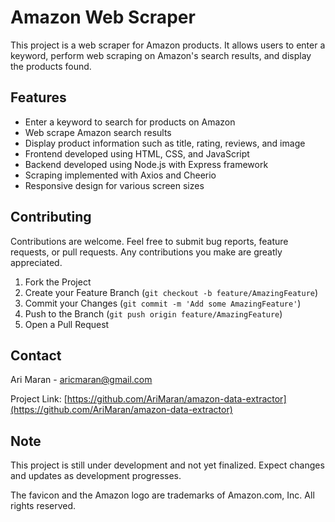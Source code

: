 # Amazon Web Scraper

This project is a web scraper for Amazon products. It allows users to enter a keyword, perform web scraping on Amazon's search results, and display the products found.

## Features

- Enter a keyword to search for products on Amazon
- Web scrape Amazon search results
- Display product information such as title, rating, reviews, and image
- Frontend developed using HTML, CSS, and JavaScript
- Backend developed using Node.js with Express framework
- Scraping implemented with Axios and Cheerio
- Responsive design for various screen sizes

## Contributing

Contributions are welcome. Feel free to submit bug reports, feature requests, or pull requests. Any contributions you make are greatly appreciated.

1. Fork the Project
2. Create your Feature Branch (`git checkout -b feature/AmazingFeature`)
3. Commit your Changes (`git commit -m 'Add some AmazingFeature'`)
4. Push to the Branch (`git push origin feature/AmazingFeature`)
5. Open a Pull Request

## Contact

Ari Maran - aricmaran@gmail.com

Project Link: [https://github.com/AriMaran/amazon-data-extractor](https://github.com/AriMaran/amazon-data-extractor)

## Note

This project is still under development and not yet finalized. Expect changes and updates as development progresses.

The favicon and the Amazon logo are trademarks of Amazon.com, Inc. All rights reserved.